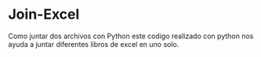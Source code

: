 # Join-Excel
Como juntar dos archivos con Python
este codigo realizado con python nos ayuda a juntar diferentes libros de excel en uno solo.
